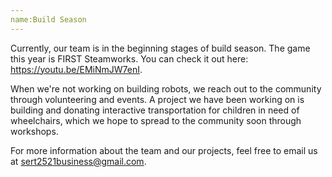 ```yaml
---
name:Build Season
---
```

Currently, our team is in the beginning stages of build season. The game this year is FIRST Steamworks. You can check it out here: https://youtu.be/EMiNmJW7enI. 

When we're not working on building robots, we reach out to the community through volunteering and events. A project we have been working on is building and donating interactive transportation for children in need of wheelchairs, which we hope to spread to the community soon through workshops.

For more information about the team and our projects, feel free to email us at sert2521business@gmail.com.
